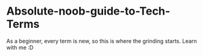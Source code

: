 # Absolute-noob-guide-to-Tech-Terms
As a beginner, every term is new, so this is where the grinding starts. Learn with me :D
